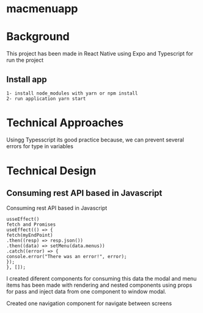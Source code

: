 # macmenuapp

# Background

This project has been made in React Native using Expo and Typescript for run the project

## Install app

```
1- install node_modules with yarn or npm install
2- run application yarn start
```

# Technical Approaches

Usingg Typesscript its good practice because, we can prevent several errors for type in variables

# Technical Design

## Consuming rest API based in Javascript

Consuming rest API based in Javascript

```
usseEffect()
fetch and Promises
useEffect(() => {
fetch(myEndPoint)
.then((resp) => resp.json())
.then((data) => setMenu(data.menus))
.catch((error) => {
console.error("There was an error!", error);
});
}, []);
```

I created diferent components for consuming this data the modal and menu items has been made
with rendering and nested components using props for pass and inject data from one component to window modal.

Created one navigation component for navigate between screens

